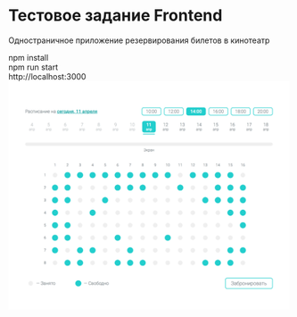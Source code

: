 # Тестовое задание Frontend
Одностраничное приложение резервирования билетов в кинотеатр

npm install <br/>
npm run start <br/>
http://localhost:3000
![Screenshot](screenshot.png)
